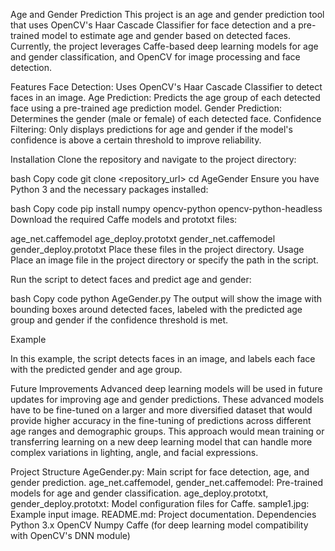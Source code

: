 Age and Gender Prediction
This project is an age and gender prediction tool that uses OpenCV's Haar Cascade Classifier for face detection and a pre-trained model to estimate age and gender based on detected faces. Currently, the project leverages Caffe-based deep learning models for age and gender classification, and OpenCV for image processing and face detection.

Features
Face Detection: Uses OpenCV's Haar Cascade Classifier to detect faces in an image.
Age Prediction: Predicts the age group of each detected face using a pre-trained age prediction model.
Gender Prediction: Determines the gender (male or female) of each detected face.
Confidence Filtering: Only displays predictions for age and gender if the model's confidence is above a certain threshold to improve reliability.

Installation
Clone the repository and navigate to the project directory:

bash
Copy code
git clone <repository_url>
cd AgeGender
Ensure you have Python 3 and the necessary packages installed:

bash
Copy code
pip install numpy opencv-python opencv-python-headless
Download the required Caffe models and prototxt files:

age_net.caffemodel
age_deploy.prototxt
gender_net.caffemodel
gender_deploy.prototxt
Place these files in the project directory.
Usage
Place an image file in the project directory or specify the path in the script.

Run the script to detect faces and predict age and gender:

bash
Copy code
python AgeGender.py
The output will show the image with bounding boxes around detected faces, labeled with the predicted age group and gender if the confidence threshold is met.

Example

In this example, the script detects faces in an image, and labels each face with the predicted gender and age group.

Future Improvements
Advanced deep learning models will be used in future updates for improving age and gender predictions. These advanced models have to be fine-tuned on a larger and more diversified dataset that would provide higher accuracy in the fine-tuning of predictions across different age ranges and demographic groups. This approach would mean training or transferring learning on a new deep learning model that can handle more complex variations in lighting, angle, and facial expressions.

Project Structure
AgeGender.py: Main script for face detection, age, and gender prediction.
age_net.caffemodel, gender_net.caffemodel: Pre-trained models for age and gender classification.
age_deploy.prototxt, gender_deploy.prototxt: Model configuration files for Caffe.
sample1.jpg: Example input image.
README.md: Project documentation.
Dependencies
Python 3.x
OpenCV
Numpy
Caffe (for deep learning model compatibility with OpenCV's DNN module)
